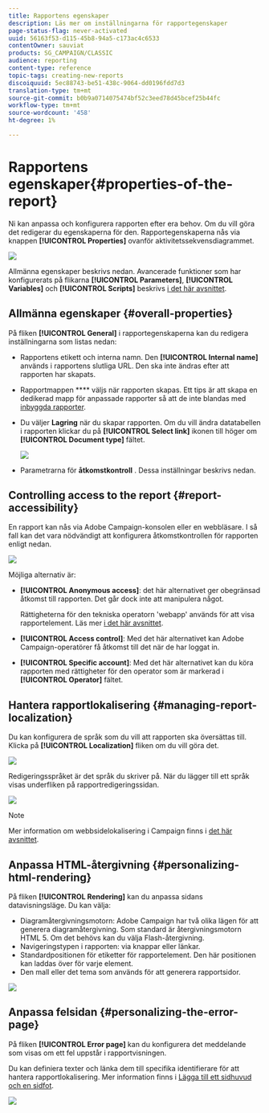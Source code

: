 ```yaml
---
title: Rapportens egenskaper
description: Läs mer om inställningarna för rapportegenskaper
page-status-flag: never-activated
uuid: 56163f53-d115-45b8-94a5-c173ac4c6533
contentOwner: sauviat
products: SG_CAMPAIGN/CLASSIC
audience: reporting
content-type: reference
topic-tags: creating-new-reports
discoiquuid: 5ec88743-be51-438c-9064-dd0196fdd7d3
translation-type: tm+mt
source-git-commit: b0b9a0714075474bf52c3eed78d45bcef25b44fc
workflow-type: tm+mt
source-wordcount: '458'
ht-degree: 1%

---
```



# Rapportens egenskaper{#properties-of-the-report}

Ni kan anpassa och konfigurera rapporten efter era behov. Om du vill göra det redigerar du egenskaperna för den. Rapportegenskaperna nås via knappen **[!UICONTROL Properties]** ovanför aktivitetssekvensdiagrammet.

![](assets/s_ncs_advuser_report_properties_01.png)

Allmänna egenskaper beskrivs nedan. Avancerade funktioner som har konfigurerats på flikarna **[!UICONTROL Parameters]**, **[!UICONTROL Variables]** och **[!UICONTROL Scripts]** beskrivs [i det här avsnittet](../../reporting/using/advanced-functionalities.md).

## Allmänna egenskaper {#overall-properties}

På fliken **[!UICONTROL General]** i rapportegenskaperna kan du redigera inställningarna som listas nedan:

* Rapportens etikett och interna namn. Den **[!UICONTROL Internal name]** används i rapportens slutliga URL. Den ska inte ändras efter att rapporten har skapats.

* Rapportmappen **** väljs när rapporten skapas. Ett tips är att skapa en dedikerad mapp för anpassade rapporter så att de inte blandas med [inbyggda rapporter](../../reporting/using/about-campaign-built-in-reports.md).

* Du väljer **Lagring** när du skapar rapporten. Om du vill ändra datatabellen i rapporten klickar du på **[!UICONTROL Select link]** ikonen till höger om **[!UICONTROL Document type]** fältet.

   ![](assets/s_ncs_advuser_report_properties_02.png)

* Parametrarna för **åtkomstkontroll** . Dessa inställningar beskrivs nedan.

## Controlling access to the report {#report-accessibility}

En rapport kan nås via Adobe Campaign-konsolen eller en webbläsare. I så fall kan det vara nödvändigt att konfigurera åtkomstkontrollen för rapporten enligt nedan.

![](assets/s_ncs_advuser_report_properties_02b.png)

Möjliga alternativ är:

* **[!UICONTROL Anonymous access]**: det här alternativet ger obegränsad åtkomst till rapporten. Det går dock inte att manipulera något.

   Rättigheterna för den tekniska operatorn &#39;webapp&#39; används för att visa rapportelement. Läs mer [i det här avsnittet](../../platform/using/access-management.md#default-operators).

* **[!UICONTROL Access control]**: Med det här alternativet kan Adobe Campaign-operatörer få åtkomst till det när de har loggat in.
* **[!UICONTROL Specific account]**: Med det här alternativet kan du köra rapporten med rättigheter för den operator som är markerad i **[!UICONTROL Operator]** fältet.

## Hantera rapportlokalisering {#managing-report-localization}

Du kan konfigurera de språk som du vill att rapporten ska översättas till. Klicka på **[!UICONTROL Localization]** fliken om du vill göra det.

![](assets/s_ncs_advuser_report_properties_06.png)

Redigeringsspråket är det språk du skriver på. När du lägger till ett språk visas underfliken på rapportredigeringssidan.

![](assets/s_ncs_advuser_report_properties_05a.png)

>[!NOTE]
>
>Mer information om webbsidelokalisering i Campaign finns i [det här avsnittet](../../web/using/translating-a-web-form.md).

## Anpassa HTML-återgivning {#personalizing-html-rendering}

På fliken **[!UICONTROL Rendering]** kan du anpassa sidans datavisningsläge. Du kan välja:

* Diagramåtergivningsmotorn: Adobe Campaign har två olika lägen för att generera diagramåtergivning. Som standard är återgivningsmotorn HTML 5. Om det behövs kan du välja Flash-återgivning.
* Navigeringstypen i rapporten: via knappar eller länkar.
* Standardpositionen för etiketter för rapportelement. Den här positionen kan laddas över för varje element.
* Den mall eller det tema som används för att generera rapportsidor.

![](assets/s_ncs_advuser_report_properties_08.png)

## Anpassa felsidan {#personalizing-the-error-page}

På fliken **[!UICONTROL Error page]** kan du konfigurera det meddelande som visas om ett fel uppstår i rapportvisningen.

Du kan definiera texter och länka dem till specifika identifierare för att hantera rapportlokalisering. Mer information finns i [Lägga till ett sidhuvud och en sidfot](../../reporting/using/element-layout.md#adding-a-header-and-a-footer).

![](assets/s_ncs_advuser_report_properties_11.png)
